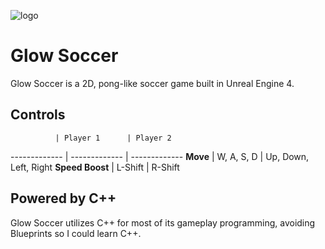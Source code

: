 ![logo](https://cloud.githubusercontent.com/assets/10332234/12224250/f4a097a2-b7b9-11e5-8d0e-08f84a76b0b2.jpg)

# Glow Soccer
Glow Soccer is a 2D, pong-like soccer game built in Unreal Engine 4.

## Controls

              | Player 1      | Player 2
------------- | ------------- | -------------
**Move**          | W, A, S, D    | Up, Down, Left, Right
**Speed Boost**   | L-Shift       | R-Shift

## Powered by C++
Glow Soccer utilizes C++ for most of its gameplay programming, avoiding Blueprints so I could learn C++.
